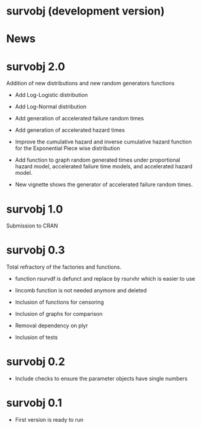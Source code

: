 # survobj (development version)

# News

# survobj 2.0
Addition of new distributions and new random generators functions

  - Add Log-Logistic distribution
  
  - Add Log-Normal distribution
  
  - Add generation of accelerated failure random times
  
  - Add generation of accelerated hazard times
  
  - Improve the cumulative hazard and inverse cumulative hazard function for 
  the Exponential Piece wise distribution
  
  - Add function to graph random generated times under proportional hazard
  model, accelerated failure time models, and accelerated hazard model.
  
  - New vignette shows the generator of accelerated failure random times.

# survobj 1.0
Submission to CRAN

# survobj 0.3
Total refractory of the factories and functions.

- function rsurvdf is defunct and replace by rsurvhr which is easier to use

- lincomb function is not needed anymore and deleted

- Inclusion of functions for censoring

- Inclusion of graphs for comparison

- Removal dependency on plyr

- Inclusion of tests


# survobj 0.2
- Include checks to ensure the parameter objects have single numbers

# survobj 0.1

- First version is ready to run
